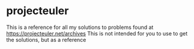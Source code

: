 # projecteuler
This is a reference for all my solutions to problems found at https://projecteuler.net/archives
This is not intended for you to use to get the solutions, but as a reference
